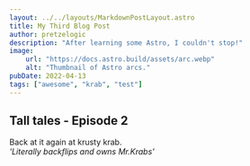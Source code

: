 ```yaml
---
layout: ../../layouts/MarkdownPostLayout.astro
title: My Third Blog Post
author: pretzelogic
description: "After learning some Astro, I couldn't stop!"
image:
    url: "https://docs.astro.build/assets/arc.webp"
    alt: "Thumbnail of Astro arcs."
pubDate: 2022-04-13
tags: ["awesome", "krab", "test"]
---
```

## Tall tales - Episode 2
Back at it again at krusty krab.<br>
*'Literally backflips and owns Mr.Krabs'*
